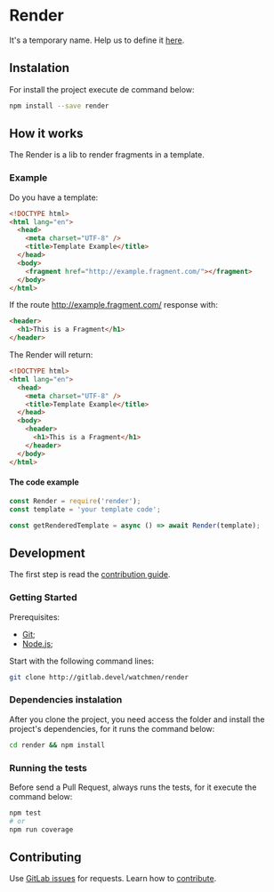 # Render
It's a temporary name. Help us to define it [here](http://gitlab.devel/watchmen/render/issues/2).

## Instalation
For install the project execute de command below:
```sh
npm install --save render
```

## How it works
The Render is a lib to render fragments in a template.

### Example
Do you have a template:
```html
<!DOCTYPE html>
<html lang="en">
  <head>
    <meta charset="UTF-8" />
    <title>Template Example</title>
  </head>
  <body>
    <fragment href="http://example.fragment.com/"></fragment>
  </body>
</html>
```
If the route http://example.fragment.com/ response with:
```html
<header>
  <h1>This is a Fragment</h1>
</header>
```
The Render will return:
```html
<!DOCTYPE html>
<html lang="en">
  <head>
    <meta charset="UTF-8" />
    <title>Template Example</title>
  </head>
  <body>
    <header>
      <h1>This is a Fragment</h1>
    </header>
  </body>
</html>
```

#### The code example
```javascript
const Render = require('render');
const template = 'your template code';

const getRenderedTemplate = async () => await Render(template);
```

## Development
The first step is read the [contribution guide](http://gitlab.devel/watchmen/render/blob/master/CONTRIBUTING.MD).

### Getting Started
Prerequisites:
- [Git](https://git-scm.com/);
- [Node.js](https://nodejs.org/en/);

Start with the following command lines:
```sh
git clone http://gitlab.devel/watchmen/render
```

### Dependencies instalation
After you clone the project, you need access the folder and install the project's dependencies, for it runs the command below:
```sh
cd render && npm install
```

### Running the tests
Before send a Pull Request, always runs the tests, for it execute the command below:
```sh
npm test
# or
npm run coverage
```

## Contributing
Use [GitLab issues](http://gitlab.devel/watchmen/render/issues) for requests. Learn how to [contribute](http://gitlab.devel/watchmen/render/blob/master/CONTRIBUTING.MD).
